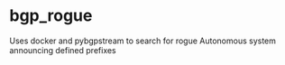 # bgp_rogue
Uses docker and pybgpstream to search for rogue Autonomous system announcing defined prefixes
